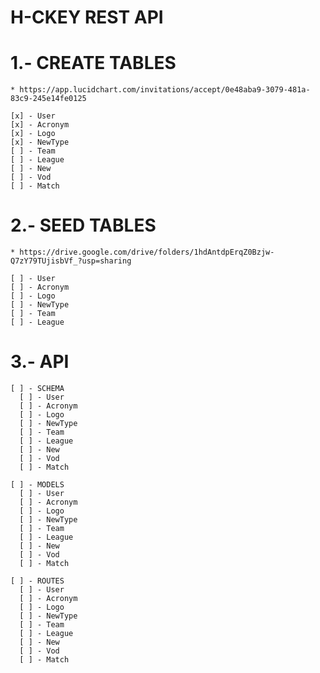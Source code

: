 # H-CKEY REST API

  # 1.- CREATE TABLES
    * https://app.lucidchart.com/invitations/accept/0e48aba9-3079-481a-83c9-245e14fe0125

    [x] - User
    [x] - Acronym
    [x] - Logo
    [x] - NewType
    [ ] - Team
    [ ] - League
    [ ] - New
    [ ] - Vod
    [ ] - Match

  # 2.- SEED TABLES
    * https://drive.google.com/drive/folders/1hdAntdpErqZ0Bzjw-Q7zY79TUjisbVf_?usp=sharing

    [ ] - User
    [ ] - Acronym
    [ ] - Logo
    [ ] - NewType
    [ ] - Team
    [ ] - League

  # 3.- API

    [ ] - SCHEMA
      [ ] - User
      [ ] - Acronym
      [ ] - Logo
      [ ] - NewType
      [ ] - Team
      [ ] - League
      [ ] - New
      [ ] - Vod
      [ ] - Match
      
    [ ] - MODELS
      [ ] - User
      [ ] - Acronym
      [ ] - Logo
      [ ] - NewType
      [ ] - Team
      [ ] - League
      [ ] - New
      [ ] - Vod
      [ ] - Match

    [ ] - ROUTES
      [ ] - User
      [ ] - Acronym
      [ ] - Logo
      [ ] - NewType
      [ ] - Team
      [ ] - League
      [ ] - New
      [ ] - Vod
      [ ] - Match